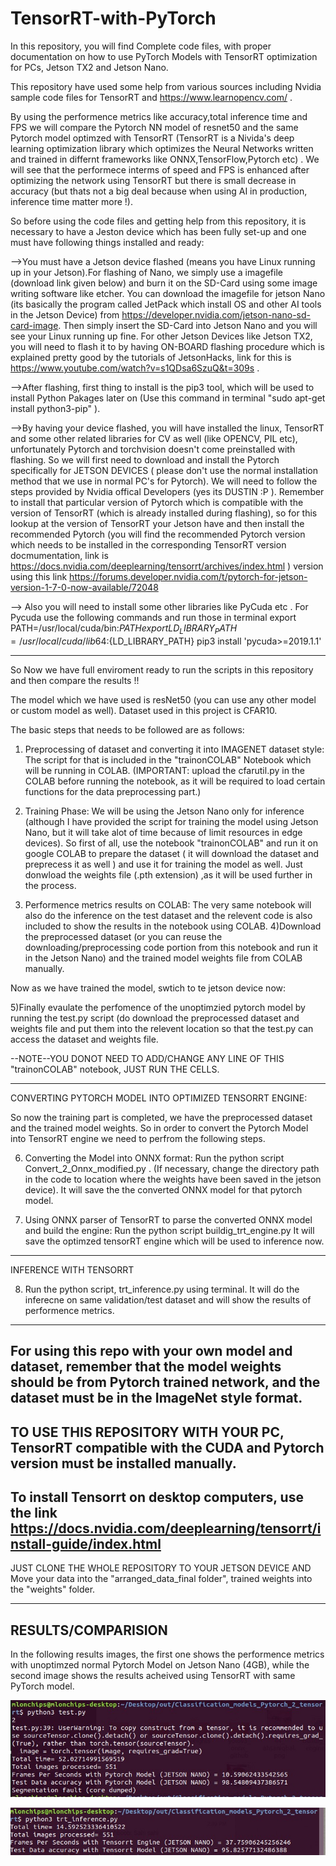 # TensorRT-with-PyTorch
In this repository, you will find Complete code files, with proper documentation on how to use PyTorch Models with TensorRT optimization for PCs, Jetson TX2 and Jetson Nano.

This repository have used some help from various sources including Nvidia sample code files for TensorRT and https://www.learnopencv.com/ .

By using the performence metrics like accuracy,total inference time and FPS we will compare the Pytorch NN model of resnet50 and the same Pytorch model optimzed with TensorRT (TensorRT is a Nivida's deep learning optimization library which optimizes the Neural Networks written and trained in differnt frameworks like ONNX,TensorFlow,Pytorch etc) . We will see that the performece interms of speed and FPS is enhanced after optimizing the network using TensorRT but there is small decrease in accuracy (but thats not a big deal because when using AI in production, inference time matter more !).

So before using the code files and getting help from this repository, it is necessary to have a Jeston device which has been fully set-up and one must have following things installed and ready:

-->You must have a Jetson device flashed (means you have Linux running up in your Jetson).For flashing of Nano, we simply use a imagefile (download link given        below) and burn it on the SD-Card using some image writing software like etcher. You can download the imagefile for jetson Nano (its basically the program        called JetPack which install OS and other AI tools in the Jetson Device) from https://developer.nvidia.com/jetson-nano-sd-card-image. Then simply insert the      SD-Card into Jetson Nano and you will see your Linux running up fine.
   For other Jetson Devices like Jetson TX2, you will need to flash it to by having ON-BOARD flashing procedure which is explained pretty good by the tutorials of    JetsonHacks, link for this is https://www.youtube.com/watch?v=s1QDsa6SzuQ&t=309s .

-->After flashing, first thing to install is the pip3 tool, which will be used to install Python Pakages later on (Use this command in terminal "sudo apt-get        install python3-pip" ).

-->By having your device flashed, you will have installed the  linux, TensorRT and some other related libraries for CV as well (like OPENCV, PIL etc),               unfortunately Pytorch and torchvision doesn't come preinstalled with flashing. So we will first need to download and install the Pytorch specifically for JETSON   DEVICES ( please don't use the normal installation method that we use in normal PC's for Pytorch). We will need to follow the steps provided by Nvidia offical     Developers (yes its DUSTIN :P ).
Remember to install that particular version of Pytorch which is compatible with the version of TensorRT (which is already installed during flashing), so for this lookup at the version of TensorRT your Jetson have and then install the recommended Pytorch (you will find the recommended Pytorch version which needs to be installed in the corresponding TensorRT version docmumentation, link is https://docs.nvidia.com/deeplearning/tensorrt/archives/index.html ) version using this link 
https://forums.developer.nvidia.com/t/pytorch-for-jetson-version-1-7-0-now-available/72048 

--> Also you will need to install some other libraries like PyCuda etc . For Pycuda use the following commands and run those in terminal 
 export PATH=/usr/local/cuda/bin:${PATH}
 export LD_LIBRARY_PATH=/usr/local/cuda/lib64:${LD_LIBRARY_PATH}
 pip3 install 'pycuda>=2019.1.1' 
 
 -------------------------------------------------------------------------
 So Now we have full enviroment ready to run the scripts in this repository and then compare the results !!
 
 The model which we have used is resNet50 (you can use any other model or custom model as well).
 Dataset used in this project is CFAR10.
 
 
 The basic steps that needs to be followed are as follows: 
 
 1) Preprocessing of dataset and converting it into IMAGENET dataset style:
   The script for that is included in the "trainonCOLAB" Notebook which will be running in COLAB.
   (IMPORTANT: upload the cfarutil.py in the COLAB before  running the notebook, as it will be required to load certain functions for the data preprocessing          part.)
   
 2) Training Phase:
     We will be using the Jetson Nano only for inference (although I have provided the script for training the model using Jetson Nano, but it will take alot of        time because of limit resources in edge devices). So first of all, use the notebook "trainonCOLAB" and run it on google COLAB to prepare the dataset ( it          will download the dataset and preprecess it as well ) and use it for training the model as well. Just donwload the weights file (.pth extension) ,as it will      be used further in the process.
   
  3) Performence metrics results on COLAB:
   The very same notebook will also do the inference on the test dataset and the relevent code is also included to show the results in the notebook using COLAB.
  4)Download the preprocessed dataset (or you can reuse the downloading/preprocessing code portion from this notebook and run it in the Jetson Nano) and the          trained model weights file from COLAB manually.
  
  Now as we have trained the model, swtich to te jetson device now:
  
  5)Finally evaulate the perfomence of the unoptimzied pytorch model by running the test.py script (do download the preprocessed dataset and weights file and put    them into the relevent location so that the test.py can access the dataset and weights file.
  
  --NOTE--YOU DONOT NEED TO ADD/CHANGE ANY LINE OF THIS "trainonCOLAB" notebook, JUST RUN THE CELLS.
  
 ------------------------------------------------------------------- 
 CONVERTING PYTORCH MODEL INTO OPTIMIZED TENSORRT ENGINE:
 
  So now the training part is completed, we have the preprocessed dataset and the trained model weights.
  So in order to convert the Pytorch Model into TensorRT engine we need to perfrom the following steps.
  
 6) Converting the Model into ONNX format:
   Run the python script Convert_2_Onnx_modified.py . (If necessary, change the directory path in the code to location where the weights have been saved in the      jetson device). It will save the the converted ONNX model for that pytorch model.
   
 7) Using ONNX parser of TensorRT to parse the converted ONNX model and build the engine:
   Run the python script buildig_trt_engine.py 
   It will save the optimzed tensorRT engine which will be used to inference now.
   
 -----------------------------------------------------------------------
 
 INFERENCE WITH TENSORRT
 
 8) Run the python script, trt_inference.py using terminal. 
   It will do the inferecne on same validation/test dataset and will show the results of performence metrics.
   
   
 ---------------------------
For using this repo with your own model and dataset, remember that the model weights should be from Pytorch trained network, and the dataset must be in the ImageNet style format.
 --------------------------------------------------------------------------
 TO USE THIS REPOSITORY WITH YOUR PC, TensorRT compatible with the CUDA and Pytorch version must be installed manually.
 --------------------------------------------------------------------------
 To install Tensorrt on desktop computers, use the link https://docs.nvidia.com/deeplearning/tensorrt/install-guide/index.html
 --------------------------------------------------------------------------
 JUST CLONE THE WHOLE REPOSITORY TO YOUR JETSON DEVICE AND Move your data into the "arranged_data_final folder", trained weights into the "weights" folder.
  
--------------
RESULTS/COMPARISION
--------
In the following results images, the first one shows the performence metrics with unoptimzed normal Pytorch Model on Jetson Nano (4GB), while the second image shows the results acheived using TensorRT with same PyTorch model.

![alt text](https://github.com/Uzair-Khattak/TensorRT-with-PyTorch/blob/main/part1.jpg)

![alt text](https://github.com/Uzair-Khattak/TensorRT-with-PyTorch/blob/main/engine_results.jpg)




